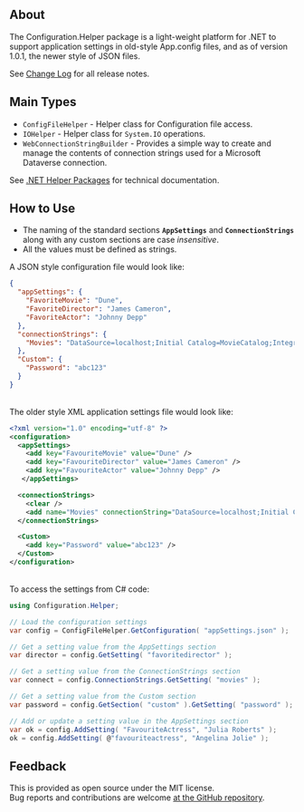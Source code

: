 ## About
The Configuration.Helper package is a light-weight platform for .NET to support application settings in old-style App.config files, and as of version 1.0.1, the newer style of JSON files.

See [Change Log](https://github.com/KevinDHeath/NuGetPackages/tree/main/src/Helper/Configuration.Helper#change-log) for all release notes.

## Main Types
- `ConfigFileHelper` - Helper class for Configuration file access.
- `IOHelper` - Helper class for `System.IO` operations.
- `WebConnectionStringBuilder` - Provides a simple way to create and manage the contents of connection strings used for a Microsoft Dataverse connection.

See [.NET Helper Packages](https://kevindheath.github.io/nuget/html/N_Configuration_Helper.htm) for technical documentation.

## How to Use
- The naming of the standard sections **`AppSettings`** and **`ConnectionStrings`** along with any custom sections are case _insensitive_.
- All the values must be defined as strings.

A JSON style configuration file would look like:
```json
{
  "appSettings": {
    "FavoriteMovie": "Dune",
    "FavoriteDirector": "James Cameron",
    "FavoriteActor": "Johnny Depp"
  },
  "connectionStrings": {
    "Movies": "DataSource=localhost;Initial Catalog=MovieCatalog;Integrated Security=True"
  },
  "Custom": {
    "Password": "abc123"
  }
}
```
\
The older style XML application settings file would look like:
```xml
<?xml version="1.0" encoding="utf-8" ?>
<configuration>
  <appSettings>
    <add key="FavouriteMovie" value="Dune" />
    <add key="FavouriteDirector" value="James Cameron" />
    <add key="FavouriteActor" value="Johnny Depp" />
   </appSettings>

  <connectionStrings>
    <clear />
    <add name="Movies" connectionString="DataSource=localhost;Initial Catalog=MovieCatalog;Integrated Security=True" />
  </connectionStrings>

  <Custom>
    <add key="Password" value="abc123" />
  </Custom>
</configuration>
```
\
To access the settings from C# code:
```c#
using Configuration.Helper;

// Load the configuration settings
var config = ConfigFileHelper.GetConfiguration( "appSettings.json" );

// Get a setting value from the AppSettings section
var director = config.GetSetting( "favoritedirector" );

// Get a setting value from the ConnectionStrings section
var connect = config.ConnectionStrings.GetSetting( "movies" );

// Get a setting value from the Custom section
var password = config.GetSection( "custom" ).GetSetting( "password" );

// Add or update a setting value in the AppSettings section
var ok = config.AddSetting( "FavouriteActress", "Julia Roberts" );
ok = config.AddSetting( @"favouriteactress", "Angelina Jolie" );
```

## Feedback
This is provided as open source under the MIT license.\
Bug reports and contributions are welcome [at the GitHub repository](https://github.com/KevinDHeath/NuGetPackages).
